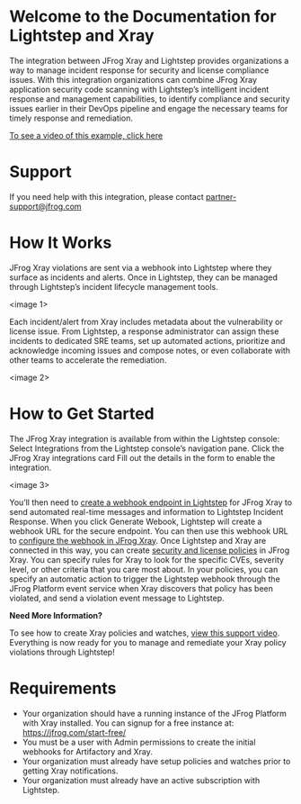 # Welcome to the Documentation for Lightstep and Xray

The integration between JFrog Xray and Lightstep provides organizations a way to manage incident response for security and license compliance issues. With this integration organizations can combine JFrog Xray application security code scanning with Lightstep’s intelligent incident response and management capabilities, to identify compliance and security issues earlier in their DevOps pipeline and engage the necessary teams for timely response and remediation.

[To see a video of this example, click here](https://youtu.be/uFbo8EQ9e08)

# Support
If you need help with this integration, please contact partner-support@jfrog.com

# How It Works
JFrog Xray violations are sent via a webhook into Lightstep where they surface as incidents and alerts. Once in Lightstep, they can be managed through Lightstep’s incident lifecycle management tools. 

<image 1>

Each incident/alert from Xray includes metadata about the vulnerability or license issue. From Lightstep, a response administrator can assign these incidents to dedicated SRE teams, set up automated actions, prioritize and acknowledge incoming issues and compose notes, or even collaborate with other teams to accelerate the remediation.

<image 2>

  # How to Get Started
  
The JFrog Xray integration is available from within the Lightstep console:
Select Integrations from the Lightstep console’s navigation pane.
Click the JFrog Xray integrations card
Fill out the details in the form to enable the integration.
  
  <image 3>

You’ll then need to [create a webhook endpoint in Lightstep](https://lightstep.com/incident-response/docs/jfrog-xray-create-webhook) for JFrog Xray to send automated real-time messages and information to Lightstep Incident Response. When you click Generate Webook, Lightstep will create a webhook URL for the secure endpoint. 
You can then use this webhook URL to [configure the webhook in JFrog Xray](https://lightstep.com/incident-response/docs/jfrog-xray-configure-webhook). 
Once Lightstep and Xray are connected in this way, you can create [security and license policies](https://www.jfrog.com/confluence/display/JFROG/Creating+Xray+Policies+and+Rules) in JFrog Xray. You can specify rules for Xray to look for the specific CVEs, severity level, or other criteria that you care most about. In your policies, you can specify an automatic action to trigger the Lightstep webhook through the JFrog Platform event service when Xray discovers that policy has been violated, and send a violation event message to Lightstep.

**Need More Information?**
    
To see how to create Xray policies and watches, [view this support video](https://www.youtube.com/watch?v=88hwwMJsS58).
Everything is now ready for you to manage and remediate your Xray policy violations through Lightstep!
    
# Requirements
* Your organization should have a running instance of the JFrog Platform with Xray installed. You can signup for a free instance at: https://jfrog.com/start-free/
* You must be a user with Admin permissions to create the initial webhooks for Artifactory and Xray.
* Your organization must already have setup policies and watches prior to getting Xray notifications. 
* Your organization must already have an active subscription with Lightstep.


